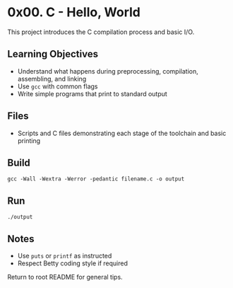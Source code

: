 # 0x00. C - Hello, World

This project introduces the C compilation process and basic I/O.

## Learning Objectives
- Understand what happens during preprocessing, compilation, assembling, and linking
- Use `gcc` with common flags
- Write simple programs that print to standard output

## Files
- Scripts and C files demonstrating each stage of the toolchain and basic printing

## Build
```
gcc -Wall -Wextra -Werror -pedantic filename.c -o output
```

## Run
```
./output
```

## Notes
- Use `puts` or `printf` as instructed
- Respect Betty coding style if required

Return to root README for general tips.
